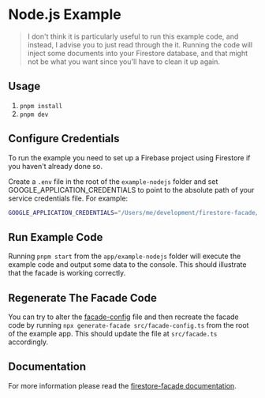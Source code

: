 # Node.js Example

> I don't think it is particularly useful to run this example code, and instead,
> I advise you to just read through the it. Running the code will inject some
> documents into your Firestore database, and that might not be what you want
> since you'll have to clean it up again.

## Usage

1. `pnpm install`
2. `pnpm dev`

## Configure Credentials

To run the example you need to set up a Firebase project using Firestore if you
haven't already done so.

Create a `.env` file in the root of the `example-nodejs` folder and set
GOOGLE_APPLICATION_CREDENTIALS to point to the absolute path of your service
credentials file. For example:

```sh
GOOGLE_APPLICATION_CREDENTIALS="/Users/me/development/firestore-facade/credentials/service-account-key.json"
```

## Run Example Code

Running `pnpm start` from the `app/example-nodejs` folder will execute the
example code and output some data to the console. This should illustrate that
the facade is working correctly.

## Regenerate The Facade Code

You can try to alter the [facade-config](./src/facade-config.ts) file and then
recreate the facade code by running `npx generate-facade src/facade-config.ts`
from the root of the example app. This should update the file at `src/facade.ts`
accordingly.

## Documentation

For more information please read the
[firestore-facade documentation](/packages/facade/README.md).
